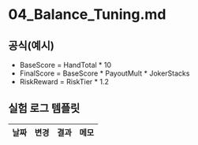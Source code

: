 # 04_Balance_Tuning.md

## 공식(예시)
- BaseScore = HandTotal * 10
- FinalScore = BaseScore * PayoutMult * JokerStacks
- RiskReward = RiskTier * 1.2

## 실험 로그 템플릿
| 날짜 | 변경 | 결과 | 메모 |
|------|------|------|------|
